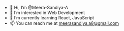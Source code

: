 - 👋 Hi, I’m @Meera-Sandiya-A
- 👀 I’m interested in Web Development
- 🌱 I’m currently learning React, JavaScript
- 📫 You can reach me at meerasandiya.a8@gmail.com

<!---
Meera-Sandiya-A/Meera-Sandiya-A is a ✨ special ✨ repository because its `README.md` (this file) appears on your GitHub profile.
You can click the Preview link to take a look at your changes.
--->
